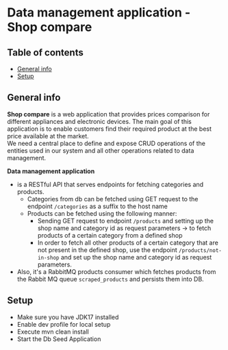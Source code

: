 # Data management application - Shop compare

Table of contents
---
- [General info](#general-info)
- [Setup](#setup)
  <br/>

General info
---
**Shop compare** is a web application that provides prices comparison for different appliances and electronic
devices. The main goal of this application is to enable customers find their required product at the best price available at the
market. <br/>
We need a central place to define and expose CRUD operations of the entities used in our system and all other operations
related to data management.

**Data management application** 
- is a RESTful API that serves endpoints for fetching categories and products.
  - Categories from db can be fetched using GET request to the endpoint `/categories` as a suffix to the host name
  - Products can be fetched using the following manner:
    - Sending GET request to endpoint `/products` and setting up the shop name and category id as request parameters -> to fetch products of a certain category from a defined shop
    - In order to fetch all other products of a certain category that are not present in the defined shop, use the endpoint `/products/not-in-shop`
    and set up the shop name and category id as request parameters.
- Also, it's a RabbitMQ products consumer which fetches products from the Rabbit MQ queue `scraped_products` and persists them into DB.

Setup 
---
- Make sure you have JDK17 installed
- Enable dev profile for local setup
- Execute mvn clean install
- Start the Db Seed Application